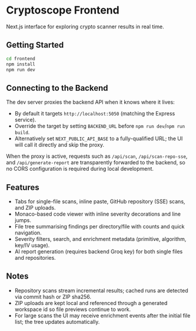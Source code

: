 # Cryptoscope Frontend

Next.js interface for exploring crypto scanner results in real time.

## Getting Started

```bash
cd frontend
npm install
npm run dev
```

## Connecting to the Backend

The dev server proxies the backend API when it knows where it lives:

- By default it targets `http://localhost:5050` (matching the Express service).
- Override the target by setting `BACKEND_URL` before `npm run dev`/`npm run build`.
- Alternatively set `NEXT_PUBLIC_API_BASE` to a fully-qualified URL; the UI will call it directly and skip the proxy.

When the proxy is active, requests such as `/api/scan`, `/api/scan-repo-sse`, and `/api/generate-report` are transparently forwarded to the backend, so no CORS configuration is required during local development.

## Features

- Tabs for single-file scans, inline paste, GitHub repository (SSE) scans, and ZIP uploads.
- Monaco-based code viewer with inline severity decorations and line jumps.
- File tree summarising findings per directory/file with counts and quick navigation.
- Severity filters, search, and enrichment metadata (primitive, algorithm, key/IV usage).
- AI report generation (requires backend Groq key) for both single files and repositories.

## Notes

- Repository scans stream incremental results; cached runs are detected via commit hash or ZIP sha256.
- ZIP uploads are kept local and referenced through a generated workspace id so file previews continue to work.
- For large scans the UI may receive enrichment events after the initial file list; the tree updates automatically.
